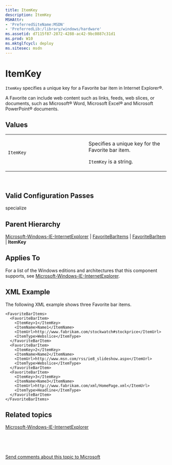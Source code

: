 ```yaml
---
title: ItemKey
description: ItemKey
MSHAttr:
- 'PreferredSiteName:MSDN'
- 'PreferredLib:/library/windows/hardware'
ms.assetid: d7115f87-2872-4288-ac42-9bc0887c31d1
ms.prod: W10
ms.mktglfcycl: deploy
ms.sitesec: msdn
---
```


# ItemKey


`ItemKey` specifies a unique key for a Favorite bar item in Internet Explorer®.

A Favorite can include web content such as links, feeds, web slices, or documents, such as Microsoft® Word, Microsoft Excel® and Microsoft PowerPoint® documents.

## Values


<table>
<colgroup>
<col width="50%" />
<col width="50%" />
</colgroup>
<tbody>
<tr class="odd">
<td><p><code>ItemKey</code></p></td>
<td><p>Specifies a unique key for the Favorite bar item.</p>
<p><code>ItemKey</code> is a string.</p></td>
</tr>
</tbody>
</table>

 

## Valid Configuration Passes


specialize

## Parent Hierarchy


[Microsoft-Windows-IE-InternetExplorer](microsoft-windows-ie-internetexplorer.md) | [FavoriteBarItems](microsoft-windows-ie-internetexplorerfavoritebaritems.md) | [FavoriteBarItem](microsoft-windows-ie-internetexplorerfavoritebaritemsfavoritebaritem.md) | **ItemKey**

## Applies To


For a list of the Windows editions and architectures that this component supports, see [Microsoft-Windows-IE-InternetExplorer](microsoft-windows-ie-internetexplorer.md).

## XML Example


The following XML example shows three Favorite bar items.

``` syntax
<FavoriteBarItems> 
  <FavoriteBarItem> 
    <ItemKey>1</ItemKey> 
    <ItemName>Name1</ItemName> 
    <ItemUrl>http://www.fabrikam.com/stockwatch#stockprice</ItemUrl> 
    <ItemType>Webslice</ItemType> 
  </FavoriteBarItem> 
  <FavoriteBarItem> 
    <ItemKey>2</ItemKey> 
    <ItemName>Name2</ItemName> 
    <ItemUrl>http://www.msn.com/rss/ie8_slideshow.aspx</ItemUrl> 
    <ItemType>Webslice</ItemType> 
  </FavoriteBarItem> 
  <FavoriteBarItem> 
    <ItemKey>3</ItemKey> 
    <ItemName>Name3</ItemName> 
    <ItemUrl>http://www.fabrikam.com/xml/HomePage.xml</ItemUrl> 
    <ItemType>Headline</ItemType> 
  </FavoriteBarItem> 
</FavoriteBarItems>
```

## Related topics


[Microsoft-Windows-IE-InternetExplorer](microsoft-windows-ie-internetexplorer.md)

 

 

[Send comments about this topic to Microsoft](mailto:wsddocfb@microsoft.com?subject=Documentation%20feedback%20%5Bp_unattend\p_unattend%5D:%20ItemKey%20%20RELEASE:%20%2810/3/2016%29&body=%0A%0APRIVACY%20STATEMENT%0A%0AWe%20use%20your%20feedback%20to%20improve%20the%20documentation.%20We%20don't%20use%20your%20email%20address%20for%20any%20other%20purpose,%20and%20we'll%20remove%20your%20email%20address%20from%20our%20system%20after%20the%20issue%20that%20you're%20reporting%20is%20fixed.%20While%20we're%20working%20to%20fix%20this%20issue,%20we%20might%20send%20you%20an%20email%20message%20to%20ask%20for%20more%20info.%20Later,%20we%20might%20also%20send%20you%20an%20email%20message%20to%20let%20you%20know%20that%20we've%20addressed%20your%20feedback.%0A%0AFor%20more%20info%20about%20Microsoft's%20privacy%20policy,%20see%20http://privacy.microsoft.com/default.aspx. "Send comments about this topic to Microsoft")





